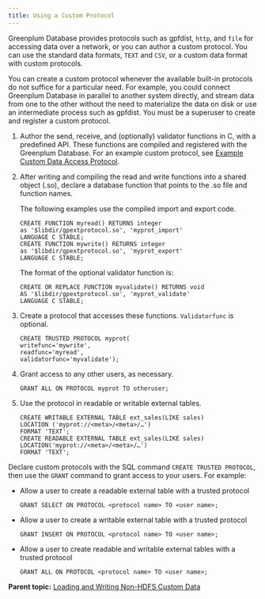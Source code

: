 ```yaml
---
title: Using a Custom Protocol 
---
```


Greenplum Database provides protocols such as gpfdist, `http`, and `file` for accessing data over a network, or you can author a custom protocol. You can use the standard data formats, `TEXT` and `CSV`, or a custom data format with custom protocols.

You can create a custom protocol whenever the available built-in protocols do not suffice for a particular need. For example, you could connect Greenplum Database in parallel to another system directly, and stream data from one to the other without the need to materialize the data on disk or use an intermediate process such as gpfdist. You must be a superuser to create and register a custom protocol.

1.  Author the send, receive, and \(optionally\) validator functions in C, with a predefined API. These functions are compiled and registered with the Greenplum Database. For an example custom protocol, see [Example Custom Data Access Protocol](g-example-custom-data-access-protocol.html).
2.  After writing and compiling the read and write functions into a shared object \(.so\), declare a database function that points to the .so file and function names.

    The following examples use the compiled import and export code.

    ```
    CREATE FUNCTION myread() RETURNS integer
    as '$libdir/gpextprotocol.so', 'myprot_import'
    LANGUAGE C STABLE;
    CREATE FUNCTION mywrite() RETURNS integer
    as '$libdir/gpextprotocol.so', 'myprot_export'
    LANGUAGE C STABLE;
    
    ```

    The format of the optional validator function is:

    ```
    CREATE OR REPLACE FUNCTION myvalidate() RETURNS void 
    AS '$libdir/gpextprotocol.so', 'myprot_validate' 
    LANGUAGE C STABLE; 
    
    ```

3.  Create a protocol that accesses these functions. `Validatorfunc` is optional.

    ```
    CREATE TRUSTED PROTOCOL myprot(
    writefunc='mywrite',
    readfunc='myread', 
    validatorfunc='myvalidate');
    ```

4.  Grant access to any other users, as necessary.

    ```
    GRANT ALL ON PROTOCOL myprot TO otheruser;
    
    ```

5.  Use the protocol in readable or writable external tables.

    ```
    CREATE WRITABLE EXTERNAL TABLE ext_sales(LIKE sales)
    LOCATION ('myprot://<meta>/<meta>/…')
    FORMAT 'TEXT';
    CREATE READABLE EXTERNAL TABLE ext_sales(LIKE sales)
    LOCATION('myprot://<meta>/<meta>/…')
    FORMAT 'TEXT';
    
    ```


Declare custom protocols with the SQL command `CREATE TRUSTED PROTOCOL`, then use the `GRANT` command to grant access to your users. For example:

-   Allow a user to create a readable external table with a trusted protocol

    ```
    GRANT SELECT ON PROTOCOL <protocol name> TO <user name>;
    ```

-   Allow a user to create a writable external table with a trusted protocol

    ```
    GRANT INSERT ON PROTOCOL <protocol name> TO <user name>;
    ```

-   Allow a user to create readable and writable external tables with a trusted protocol

    ```
    GRANT ALL ON PROTOCOL <protocol name> TO <user name>;
    ```


**Parent topic:** [Loading and Writing Non-HDFS Custom Data](../../load/topics/g-loading-and-writing-non-hdfs-custom-data.html)

